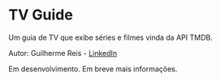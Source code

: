 # TV Guide

Um guia de TV que exibe séries e filmes vinda da API TMDB.

Autor: Guilherme Reis - [LinkedIn](https://www.linkedin.com/in/guilhermereisdev/)

Em desenvolvimento. Em breve mais informações.